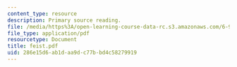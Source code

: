```yaml
---
content_type: resource
description: Primary source reading.
file: /media/https%3A/open-learning-course-data-rc.s3.amazonaws.com/6-912-introduction-to-copyright-law-january-iap-2006/286e15d6ab1daa9dc77bbd4c58279919_feist.pdf
file_type: application/pdf
resourcetype: Document
title: feist.pdf
uid: 286e15d6-ab1d-aa9d-c77b-bd4c58279919
---
```

